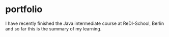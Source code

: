 # portfolio
I have recently finished the Java intermediate course at ReDI-School, Berlin and so far this is the summary of my learning. 
